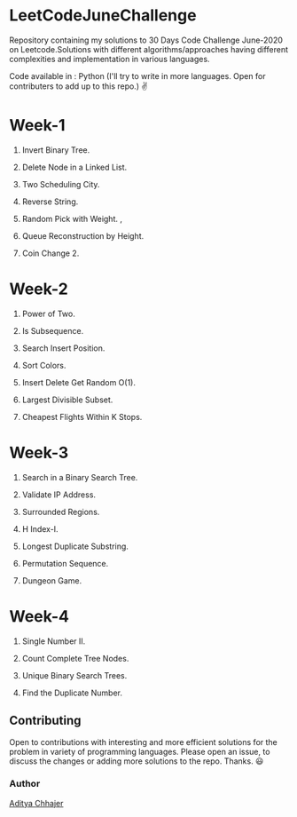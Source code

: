 # LeetCodeJuneChallenge
Repository containing my solutions to 30 Days Code Challenge June-2020 on Leetcode.Solutions with different algorithms/approaches having different complexities and implementation in various languages.

Code available in : Python (I'll try to write in more languages. Open for contributers to add up to this repo.) ✌️

<h1>Week-1</h1>

1. Invert Binary Tree.<p>
2. Delete Node in a Linked List.<p>
3. Two Scheduling City. <p>
4. Reverse String. <p>
5. Random Pick with Weight. ,<p>
6. Queue Reconstruction by Height. <p>
7. Coin Change 2. <p>
  
<h1>Week-2</h1>
  
1. Power of Two.<p>
2. Is Subsequence. <p>
3. Search Insert Position. <p>
4. Sort Colors. <p>
5. Insert Delete Get Random O(1).<p>
6. Largest Divisible Subset. <p>
7. Cheapest Flights Within K Stops. <p>
  
<h1>Week-3</h1>

1. Search in a Binary Search Tree. <p>
2. Validate IP Address. <p>
3. Surrounded Regions. <p>
4. H Index-I. <p>
5. Longest Duplicate Substring. <p>
6. Permutation Sequence. <p>
7. Dungeon Game. <p>
  
<h1>Week-4</h1>

1. Single Number II.<p>
2. Count Complete Tree Nodes. <p>
3. Unique Binary Search Trees. <p>
4. Find the Duplicate Number. <p>
                            
  
<h2>Contributing</h2>

Open to contributions with interesting and more efficient solutions for the problem in variety of programming languages. Please open an issue, to discuss the changes or adding more solutions to the repo. Thanks. 😃

<h3>Author</h3>

[Aditya Chhajer](https://github.com/adityachhajer)
